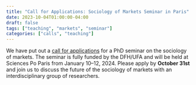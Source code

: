 ```yaml
---
title: "Call for Applications: Sociology of Markets Seminar in Paris"
date: 2023-10-04T01:00:00-04:00
draft: false
tags: ["teaching", "markets", "seminar"]
categories: ["calls", "teaching"]
---
```


We have put out a [call for applications](http://tergen.org/teaching/teaching_files/cfa_sociology_of_markets_2024.pdf) for a PhD seminar on the sociology of markets. The seminar is fully funded by the DFH/UFA and will be held at Sciences Po Paris from January 10–12, 2024. Please apply by **October 31st** and join us to discuss the future of the sociology of markets with an interdisciplinary group of researchers.
